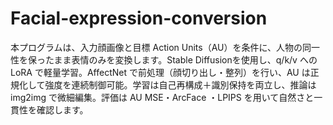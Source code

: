 # Facial-expression-conversion
本プログラムは、入力顔画像と目標 Action Units（AU）を条件に、人物の同一性を保ったまま表情のみを変換します。Stable Diffusionを使用し、q/k/v への LoRA で軽量学習。AffectNet で前処理（顔切り出し・整列）を行い、AU は正規化して強度を連続制御可能。学習は自己再構成＋識別保持を両立し、推論は img2img で微細編集。評価は AU MSE・ArcFace ・LPIPS を用いて自然さと一貫性を確認します。
